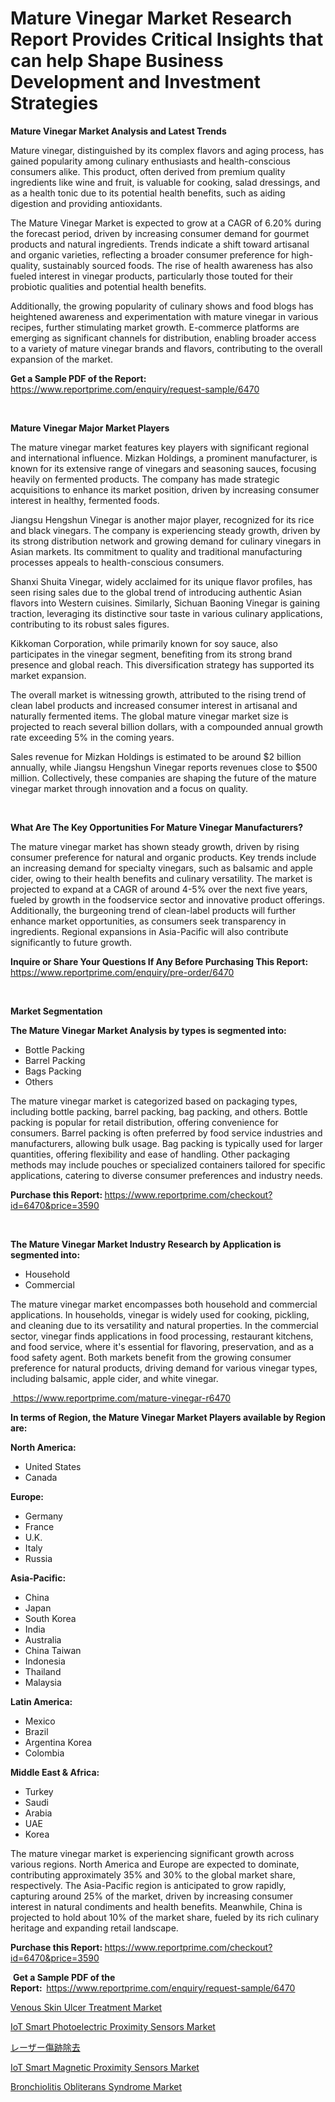 <p><h1>Mature Vinegar Market Research Report Provides Critical Insights that can help Shape Business Development and Investment Strategies</h1></p><p><strong>Mature Vinegar Market Analysis and Latest Trends</strong></p>
<p><p>Mature vinegar, distinguished by its complex flavors and aging process, has gained popularity among culinary enthusiasts and health-conscious consumers alike. This product, often derived from premium quality ingredients like wine and fruit, is valuable for cooking, salad dressings, and as a health tonic due to its potential health benefits, such as aiding digestion and providing antioxidants.</p><p>The Mature Vinegar Market is expected to grow at a CAGR of 6.20% during the forecast period, driven by increasing consumer demand for gourmet products and natural ingredients. Trends indicate a shift toward artisanal and organic varieties, reflecting a broader consumer preference for high-quality, sustainably sourced foods. The rise of health awareness has also fueled interest in vinegar products, particularly those touted for their probiotic qualities and potential health benefits.</p><p>Additionally, the growing popularity of culinary shows and food blogs has heightened awareness and experimentation with mature vinegar in various recipes, further stimulating market growth. E-commerce platforms are emerging as significant channels for distribution, enabling broader access to a variety of mature vinegar brands and flavors, contributing to the overall expansion of the market.</p></p>
<p><strong>Get a Sample PDF of the Report:&nbsp;</strong> <a href="https://www.reportprime.com/enquiry/request-sample/6470">https://www.reportprime.com/enquiry/request-sample/6470</a></p>
<p>&nbsp;</p>
<p><strong>Mature Vinegar Major Market Players</strong></p>
<p><p>The mature vinegar market features key players with significant regional and international influence. Mizkan Holdings, a prominent manufacturer, is known for its extensive range of vinegars and seasoning sauces, focusing heavily on fermented products. The company has made strategic acquisitions to enhance its market position, driven by increasing consumer interest in healthy, fermented foods.</p><p>Jiangsu Hengshun Vinegar is another major player, recognized for its rice and black vinegars. The company is experiencing steady growth, driven by its strong distribution network and growing demand for culinary vinegars in Asian markets. Its commitment to quality and traditional manufacturing processes appeals to health-conscious consumers.</p><p>Shanxi Shuita Vinegar, widely acclaimed for its unique flavor profiles, has seen rising sales due to the global trend of introducing authentic Asian flavors into Western cuisines. Similarly, Sichuan Baoning Vinegar is gaining traction, leveraging its distinctive sour taste in various culinary applications, contributing to its robust sales figures.</p><p>Kikkoman Corporation, while primarily known for soy sauce, also participates in the vinegar segment, benefiting from its strong brand presence and global reach. This diversification strategy has supported its market expansion.</p><p>The overall market is witnessing growth, attributed to the rising trend of clean label products and increased consumer interest in artisanal and naturally fermented items. The global mature vinegar market size is projected to reach several billion dollars, with a compounded annual growth rate exceeding 5% in the coming years.</p><p>Sales revenue for Mizkan Holdings is estimated to be around $2 billion annually, while Jiangsu Hengshun Vinegar reports revenues close to $500 million. Collectively, these companies are shaping the future of the mature vinegar market through innovation and a focus on quality.</p></p>
<p>&nbsp;</p>
<p><strong>What Are The Key Opportunities For Mature Vinegar Manufacturers?</strong></p>
<p><p>The mature vinegar market has shown steady growth, driven by rising consumer preference for natural and organic products. Key trends include an increasing demand for specialty vinegars, such as balsamic and apple cider, owing to their health benefits and culinary versatility. The market is projected to expand at a CAGR of around 4-5% over the next five years, fueled by growth in the foodservice sector and innovative product offerings. Additionally, the burgeoning trend of clean-label products will further enhance market opportunities, as consumers seek transparency in ingredients. Regional expansions in Asia-Pacific will also contribute significantly to future growth.</p></p>
<p><strong>Inquire or Share Your Questions If Any Before Purchasing This Report:</strong> <a href="https://www.reportprime.com/enquiry/pre-order/6470">https://www.reportprime.com/enquiry/pre-order/6470</a></p>
<p>&nbsp;</p>
<p><strong>Market Segmentation</strong></p>
<p><strong>The Mature Vinegar Market Analysis by types is segmented into:</strong></p>
<p><ul><li>Bottle Packing</li><li>Barrel Packing</li><li>Bags Packing</li><li>Others</li></ul></p>
<p><p>The mature vinegar market is categorized based on packaging types, including bottle packing, barrel packing, bag packing, and others. Bottle packing is popular for retail distribution, offering convenience for consumers. Barrel packing is often preferred by food service industries and manufacturers, allowing bulk usage. Bag packing is typically used for larger quantities, offering flexibility and ease of handling. Other packaging methods may include pouches or specialized containers tailored for specific applications, catering to diverse consumer preferences and industry needs.</p></p>
<p><strong>Purchase this Report:&nbsp;</strong><a href="https://www.reportprime.com/checkout?id=6470&price=3590">https://www.reportprime.com/checkout?id=6470&price=3590</a></p>
<p>&nbsp;</p>
<p><strong>The Mature Vinegar Market Industry Research by Application is segmented into:</strong></p>
<p><ul><li>Household</li><li>Commercial</li></ul></p>
<p><p>The mature vinegar market encompasses both household and commercial applications. In households, vinegar is widely used for cooking, pickling, and cleaning due to its versatility and natural properties. In the commercial sector, vinegar finds applications in food processing, restaurant kitchens, and food service, where it's essential for flavoring, preservation, and as a food safety agent. Both markets benefit from the growing consumer preference for natural products, driving demand for various vinegar types, including balsamic, apple cider, and white vinegar.</p></p>
<p><a href="https://www.reportprime.com/mature-vinegar-r6470">&nbsp;https://www.reportprime.com/mature-vinegar-r6470</a></p>
<p><strong>In terms of Region, the Mature Vinegar Market Players available by Region are:</strong></p>
<p>
    <p> <strong> North America: </strong>
        <ul>
            <li>United States</li>
            <li>Canada</li>
        </ul>
        </p> 
    <p> <strong> Europe: </strong>
        <ul>
            <li>Germany</li>
            <li>France</li>
            <li>U.K.</li>
            <li>Italy</li>
            <li>Russia</li>
        </ul>
        </p> 
    <p> <strong> Asia-Pacific: </strong>
        <ul>
            <li>China</li>
            <li>Japan</li>
            <li>South Korea</li>
            <li>India</li>
            <li>Australia</li>
            <li>China Taiwan</li>
            <li>Indonesia</li>
            <li>Thailand</li>
            <li>Malaysia</li>
        </ul>
        </p> 
    <p> <strong> Latin America: </strong>
        <ul>
            <li>Mexico</li>
            <li>Brazil</li>
            <li>Argentina Korea</li>
            <li>Colombia</li>
        </ul>
        </p> 
    <p> <strong> Middle East & Africa: </strong>
        <ul>
            <li>Turkey</li>
            <li>Saudi</li>
            <li>Arabia</li>
            <li>UAE</li>
            <li>Korea</li>
        </ul>
    </p>
    </p>
<p><p>The mature vinegar market is experiencing significant growth across various regions. North America and Europe are expected to dominate, contributing approximately 35% and 30% to the global market share, respectively. The Asia-Pacific region is anticipated to grow rapidly, capturing around 25% of the market, driven by increasing consumer interest in natural condiments and health benefits. Meanwhile, China is projected to hold about 10% of the market share, fueled by its rich culinary heritage and expanding retail landscape.</p></p>
<p><strong>Purchase this Report: </strong><a href="https://www.reportprime.com/checkout?id=6470&price=3590">https://www.reportprime.com/checkout?id=6470&price=3590</a></p>
<p>&nbsp;<strong>Get a Sample PDF of the Report:&nbsp;&nbsp;</strong><a href="https://www.reportprime.com/enquiry/request-sample/6470">https://www.reportprime.com/enquiry/request-sample/6470</a></p>
<p><strong></strong></p>
<p><p><a href="https://medium.com/@janetvalentinh15/unveiling-market-trends-global-venous-skin-ulcer-treatment-market-growth-and-regional-insights-a217b850e65b">Venous Skin Ulcer Treatment Market</a></p><p><a href="https://issuu.com/reportprime-2/docs/iot-smart-photoelectric-proximity-s_4757b57ceaec00">IoT Smart Photoelectric Proximity Sensors Market</a></p><p><a href="https://medium.com/@eunawiegad2023/%E3%83%AC%E3%83%BC%E3%82%B6%E3%83%BC%E3%81%AB%E3%82%88%E3%82%8B%E5%82%B7%E8%B7%A1%E9%99%A4%E5%8E%BB%E5%B8%82%E5%A0%B4-%E3%82%B0%E3%83%AD%E3%83%BC%E3%83%90%E3%83%AB%E3%81%8A%E3%82%88%E3%81%B3%E5%9C%B0%E5%9F%9F%E5%88%86%E6%9E%90-%E3%82%A8%E3%83%B3%E3%83%89%E3%83%A6%E3%83%BC%E3%82%B6%E3%83%BC-%E8%A3%BD%E5%93%81-%E5%9C%B0%E5%9F%9F%E3%82%92%E4%B8%AD%E5%BF%83%E3%81%AB-%E5%88%86%E6%9E%90%E3%81%A8%E4%BA%88%E6%B8%AC-2024%E5%B9%B4-2031%E5%B9%B4-4262245c9197">レーザー傷跡除去</a></p><p><a href="https://issuu.com/reportprime-2/docs/iot-smart-magnetic-proximity-sensor_cb208cf2876229">IoT Smart Magnetic Proximity Sensors Market</a></p><p><a href="https://medium.com/@janetvalentinh15/bronchiolitis-obliterans-syndrome-market-size-is-growing-at-cagr-of-9-5-af7be9b46e94">Bronchiolitis Obliterans Syndrome Market</a></p></p>